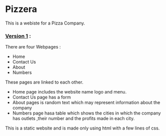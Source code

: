 
# Pizzera

This is a webiste for a Pizza Company.

### [Version 1](https://pizzeria-v1.herokuapp.com/version1/homev1.html) :

There are four Webpages :
- Home 
- Contact Us
- About
- Numbers

These pages are linked to each other.

- Home page includes the website name logo and menu.
- Contact Us page has a form 
- About pages is random text which may represent information about the company
- Numbers page hasa table which shows the cities in which the company has outlets ,their   number and the profits made in each city.


This is a static website and is made only using html with a few lines of css.


